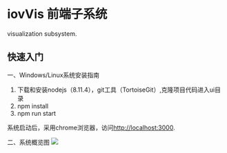 # iovVis 前端子系统
visualization subsystem.

## 快速入门 ##

一、Windows/Linux系统安装指南

1. 下载和安装nodejs（8.11.4），git工具（TortoiseGit）,克隆项目代码进入ui目录
2. npm install
3. npm run start

系统启动后，采用chrome浏览器，访问[http://localhost:3000](http://localhost:3000).

二、系统概览图
![](https://github.com/lvyv/iovVis/blob/master/ui/doc/cloud-side.png)